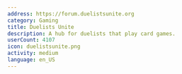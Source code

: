 ```yaml
---
address: https://forum.duelistsunite.org
category: Gaming
title: Duelists Unite
description: A hub for duelists that play card games.
userCount: 4107
icon: duelistsunite.png
activity: medium
language: en_US
---
```

